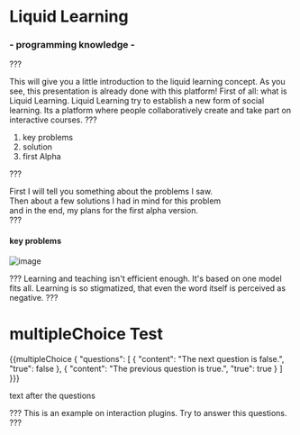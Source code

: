 # Liquid Learning
### - programming knowledge -

???

This will give you a little introduction to the liquid learning concept.
As you see, this presentation is already done with this platform!
First of all: what is Liquid Learning.
Liquid Learning try to establish a new form of social learning.
Its a platform where people collaboratively create and take part on interactive courses.
???

1. key problems                                                                 
2. solution                                                                     
3. first Alpha                                                                  
                                                                                 
???                                                                             
                                                                                 
First I will tell you something about the problems I saw.                       
Then about a few solutions I had in mind for this problem                       
and in the end, my plans for the first alpha version.                           
???

#### key problems
![image](http://i.imgur.com/QL1vGjK.jpg)

???
Learning and teaching isn't efficient enough.
It's based on one model fits all.
Learning is so stigmatized, that even the word itself is perceived as negative.
???


# multipleChoice Test

{{multipleChoice {
	"questions": [
    	{ "content": "The next question is false.", "true": false },
    	{ "content": "The previous question is true.", "true": true }
    ]
}}}

text after the questions

???
This is an example on interaction plugins. 
Try to answer this questions.
???
